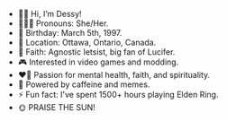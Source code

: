 - 👋🏻 Hi, I’m Dessy!
- 👩🏻‍🦱 Pronouns: She/Her.
- 🎂 Birthday: March 5th, 1997.
- 📍 Location: Ottawa, Ontario, Canada.
- 🧿 Faith: Agnostic Ietsist, big fan of Lucifer.
- 🎮 Interested in video games and modding.
- ❤️‍🔥 Passion for mental health, faith, and spirituality.
- 💯 Powered by caffeine and memes.
- ⚡ Fun fact: I've spent 1500+ hours playing Elden Ring.
- 🌞 PRAISE THE SUN!
